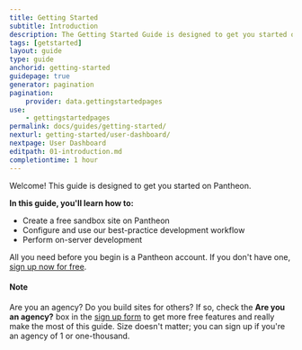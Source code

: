 ```yaml
---
title: Getting Started
subtitle: Introduction
description: The Getting Started Guide is designed to get you started on Pantheon.
tags: [getstarted]
layout: guide
type: guide
anchorid: getting-started
guidepage: true
generator: pagination
pagination:
    provider: data.gettingstartedpages
use:
    - gettingstartedpages
permalink: docs/guides/getting-started/
nexturl: getting-started/user-dashboard/
nextpage: User Dashboard
editpath: 01-introduction.md
completiontime: 1 hour
---
```

Welcome! This guide is designed to get you started on Pantheon.

**In this guide, you'll learn how to:**

- Create a free sandbox site on Pantheon
- Configure and use our best-practice development workflow
- Perform on-server development

All you need before you begin is a Pantheon account. If you don't have one, [sign up now for free](https://pantheon.io/register).

<div class="alert alert-info">
<h4 class="info">Note</h4>
<p>Are you an agency? Do you build sites for others? If so, check the <strong>Are you an agency?</strong> box in the <a href="https://pantheon.io/register">sign up form</a> to get more free features and really make the most of this guide. Size doesn't matter; you can sign up if you're an agency of 1 or one-thousand.
</p></div>
